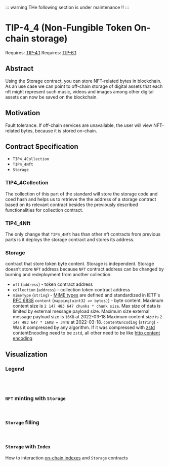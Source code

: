 ::: warning
THe following section is under maintenance !!
:::

# TIP-4_4 (Non-Fungible Token On-chain storage)
Requires: [TIP-4.1](./41.md)
Requires: [TIP-6.1](./6.md)

## Abstract
Using the Storage contract, you can store NFT-related bytes in blockchain.
As an use case we can point to off-chain storage of digital assets that each nft might represent such music, videos and images among other digital assets can now be saved on the blockchain.

## Motivation
Fault tolerance. If off-chain services are unavailable, the user will view NFT-related bytes, because it is stored on-chain.

## Contract Specification
* `TIP4_4Collection`
* `TIP4_4Nft`
* `Storage`

### TIP4_4Collection

The collection of this part of the standard will store the storage code and coed hash and helps us to retrieve the the address of a storage contract based on its relevant contract besides the previously described functionalities for collection contract.

### TIP4_4Nft

The only change that `TIP4_4Nft` has than other nft contracts from previous parts is it deploys the storage contract and stores its address.

### Storage

contract that store token byte content. Storage is independent. Storage doesn’t store `NFT` address because `NFT` contract address can be changed by burning and redeployment from another collection.


* `nft` (`address`) - token contract address
* `collection` (`address`) - collection token contract address
* `mimeType` (`string`) - [MIME types](https://developer.mozilla.org/en-US/docs/Web/HTTP/Basics_of_HTTP/MIME_types) are defined and standardized in IETF's [RFC 6838](https://datatracker.ietf.org/doc/html/rfc6838)
 `content` (`mapping(uint32 => bytes)`) - byte content. Maximum content size is `2 147 483 647 chunks * chunk size`. Max size of data is limited by external message payload size. Maximum size external message payload size is `16KB` at 2022-03-18 Maximum content size is `2 147 483 647 * 16KB = 34TB` at 2022-03-18.
 `contentEncoding` (`string`) - Was it compressed by any algorithm. If it was compressed with [zstd](https://github.com/tonlabs/ever-sdk/blob/master/docs/reference/types-and-methods/mod_utils.md#compress_zstd) contentEncoding need to be `zstd`, all other need to be like [http content encoding](https://developer.mozilla.org/en-US/docs/Web/HTTP/Headers/Content-Encoding)

## Visualization
### Legend

<br/>
<ImgContainer src= '/img/legend1.svg' width="70%" altText="deployAccountOutput"/>

<br/>
<ImgContainer src= '/img/legend2.svg' width="70%" altText="deployAccountOutput"/>

### `NFT` minting with `Storage`

<br/>
<ImgContainer src= '/img/storage1.svg' width="70%" altText="deployAccountOutput"/>

### `Storage` filling

<br/>
<ImgContainer src= '/img/storage2.svg' width="70%" altText="deployAccountOutput"/>

### `Storage` with `Index`

How to interaction [on-chain indexes](./43.md) and `Storage` contracts

<br/>
<ImgContainer src= '/img/storage3.svg' width="70%" altText="deployAccountOutput"/>

<script lang="ts" >
import { defineComponent, ref, onMounted } from "vue";
import ImgContainer from "../../.vitepress/theme/components/shared/BKDImgContainer.vue"

export default defineComponent({
  name: "Diagrams",
  components :{
    ImgContainer
  },
  setup() {
    return {
    };
  },
});

</script>
